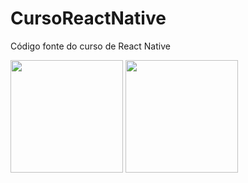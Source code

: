 # CursoReactNative
Código fonte do curso de React Native

<img height="180cm" src="https://github-readme-stats.vercel.app/api?username=ablima&show_icons=true&theme=radical&include_all_commits=false&count_private=true)](https://github.com/LarissaK0/github-readme-stats)"/>
<img height="180cm" src="https://github-readme-stats.vercel.app/api/top-langs/?username=ablima&layout=compact&theme=radical"/>
